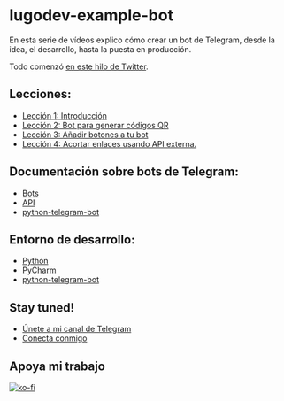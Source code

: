 # lugodev-example-bot

En esta serie de vídeos explico cómo crear un bot de Telegram, desde la idea, el desarrollo, hasta la puesta en producción.

Todo comenzó [en este hilo de Twitter](https://twitter.com/i/status/1311765358387187712).

## Lecciones:
- [Lección 1: Introducción](https://link.lugodev.com/telegram-bot-clase-1)
- [Lección 2: Bot para generar códigos QR](https://link.lugodev.com/telegram-bot-clase-2)
- [Lección 3: Añadir botones a tu bot](https://link.lugodev.com/telegram-bot-clase-3)
- [Lección 4: Acortar enlaces usando API externa.](https://link.lugodev.com/telegram-bot-clase-4)

## Documentación sobre bots de Telegram:
- [Bots](https://core.telegram.org/bots)
- [API](https://core.telegram.org/api)
- [python-telegram-bot](https://python-telegram-bot.readthedocs.io/en/stable)

## Entorno de desarrollo:
- [Python](https://www.python.org/downloads)
- [PyCharm](https://www.jetbrains.com/es-es/pycharm/download)
- [python-telegram-bot](https://python-telegram-bot.org)

## Stay tuned!

- [Únete a mi canal de Telegram](https://t.me/lugodev)
- [Conecta conmigo](https://lugodev.com)

## Apoya mi trabajo

[![ko-fi](https://www.ko-fi.com/img/githubbutton_sm.svg)](https://ko-fi.com/X8X51FNRV)
